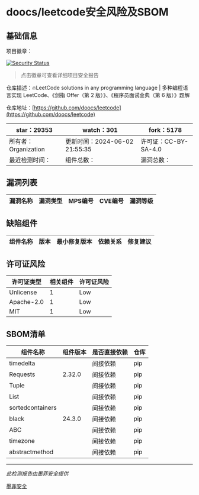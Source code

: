 # doocs/leetcode安全风险及SBOM

## 基础信息

项目徽章：

[![Security Status](https://www.murphysec.com/platform3/v31/badge/1797331096249507840.svg)](https://www.murphysec.com/console/report/1693322945239998464/1797331096249507840)

> 点击徽章可查看详细项目安全报告

仓库描述：🔥LeetCode solutions in any programming language | 多种编程语言实现 LeetCode、《剑指 Offer（第 2 版）》、《程序员面试金典（第 6 版）》题解

仓库地址：[https://github.com/doocs/leetcode](https://github.com/doocs/leetcode)

| star：29353 | watch：301 | fork：5178 |
| ----------- | -------------- | ------------ |
| 所有者：Organization | 更新时间：2024-06-02 21:55:35 | 许可证：CC-BY-SA-4.0 |
| 最近检测时间： | 组件总数： | 漏洞总数： |




## 漏洞列表

| 漏洞名称 | 漏洞类型 | MPS编号 | CVE编号 | 漏洞等级 |
| ------- | ------ | ------- | ------ | ----- |





## 缺陷组件

| 组件名称 | 版本 | 最小修复版本 | 依赖关系 | 修复建议 |
| -------- | ---- | ------------ | -------- | -------- |





## 许可证风险

| 许可证类型 | 相关组件 | 许可证风险 |
| ---------- | -------- | ---------- |
|Unlicense|1|Low|
|Apache-2.0|1|Low|
|MIT|1|Low|




## SBOM清单

| 组件名称 | 组件版本 | 是否直接依赖 | 仓库 |
| -------- | -------- | ------------ | ---- |
|timedelta||间接依赖|pip|
|Requests|2.32.0|间接依赖|pip|
|Tuple||间接依赖|pip|
|List||间接依赖|pip|
|sortedcontainers||间接依赖|pip|
|black|24.3.0|间接依赖|pip|
|ABC||间接依赖|pip|
|timezone||间接依赖|pip|
|abstractmethod||间接依赖|pip|


------

*此检测报告由墨菲安全提供*

[墨菲安全](www.murphysec.com)